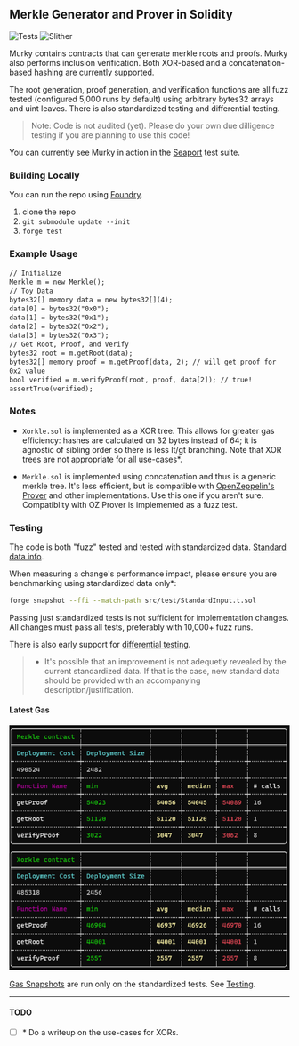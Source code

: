 ## Merkle Generator and Prover in Solidity

![Tests](https://github.com/dmfxyz/murky/actions/workflows/run_tests.yml/badge.svg?event=push)
![Slither](https://github.com/dmfxyz/murky/actions/workflows/slither.yml/badge.svg?event=push)

Murky contains contracts that can generate merkle roots and proofs. Murky also performs inclusion verification. Both XOR-based and a concatenation-based hashing are currently supported.

The root generation, proof generation, and verification functions are all fuzz tested (configured 5,000 runs by default) using arbitrary bytes32 arrays and uint leaves. There is also standardized testing and differential testing.

> Note: Code is not audited (yet). Please do your own due dilligence testing if you are planning to use this code!

You can currently see Murky in action in the [Seaport](https://github.com/ProjectOpenSea/Seaport) test suite.

### Building Locally

You can run the repo using [Foundry](https://github.com/gakonst/foundry).

1. clone the repo
2. `git submodule update --init`
3. `forge test`

### Example Usage

```solidity
// Initialize
Merkle m = new Merkle();
// Toy Data
bytes32[] memory data = new bytes32[](4);
data[0] = bytes32("0x0");
data[1] = bytes32("0x1");
data[2] = bytes32("0x2");
data[3] = bytes32("0x3");
// Get Root, Proof, and Verify
bytes32 root = m.getRoot(data);
bytes32[] memory proof = m.getProof(data, 2); // will get proof for 0x2 value
bool verified = m.verifyProof(root, proof, data[2]); // true!
assertTrue(verified);
```

### Notes

- `Xorkle.sol` is implemented as a XOR tree. This allows for greater gas efficiency: hashes are calculated on 32 bytes instead of 64; it is agnostic of sibling order so there is less lt/gt branching. Note that XOR trees are not appropriate for all use-cases\*.

- `Merkle.sol` is implemented using concatenation and thus is a generic merkle tree. It's less efficient, but is compatible with [OpenZeppelin's Prover](https://github.com/OpenZeppelin/openzeppelin-contracts/blob/master/contracts/utils/cryptography/MerkleProof.sol) and other implementations. Use this one if you aren't sure. Compatiblity with OZ Prover is implemented as a fuzz test.

### Testing

The code is both "fuzz" tested and tested with standardized data. [Standard data info](./src/test/standard_data/).

When measuring a change's performance impact, please ensure you are benchmarking using standardized data only\*:

```sh
forge snapshot --ffi --match-path src/test/StandardInput.t.sol
```

Passing just standardized tests is not sufficient for implementation changes. All changes must pass all tests, preferably with 10,000+ fuzz runs.

There is also early support for [differential testing](./differential_testing/).

> - It's possible that an improvement is not adequetly revealed by the current standardized data. If that is the case, new standard data should be provided with an accompanying description/justification.

#### Latest Gas

![gas report](./reports/murky_gas_report.png)

[Gas Snapshots](./.gas-snapshot) are run only on the standardized tests. See [Testing](#testing).

---

#### TODO

- [ ] \* Do a writeup on the use-cases for XORs.
